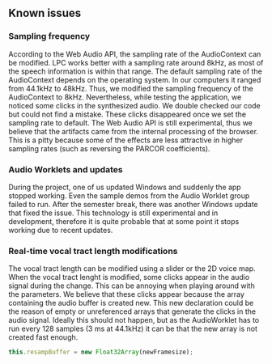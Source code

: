 ## Known issues
### Sampling frequency
According to the Web Audio API, the sampling rate of the AudioContext can be modified. LPC works better with a sampling rate around 8kHz, as most of the speech information is within that range. The default sampling rate of the AudioContext depends on the operating system. In our computers it ranged from 44.1kHz to 48kHz. Thus, we modified the sampling frequency of the AudioContext to 8kHz. Nevertheless, while testing the application, we noticed some clicks in the synthesized audio. We double checked our code but could not find a mistake. These clicks disappeared once we set the sampling rate to default. The Web Audio API is still experimental, thus we believe that the artifacts came from the internal processing of the browser. This is a pitty because some of the effects are less attractive in higher sampling rates (such as reversing the PARCOR coefficients).

### Audio Worklets and updates
During the project, one of us updated Windows and suddenly the app stopped working. Even the sample demos from the Audio Worklet group failed to run. After the semester break, there was another Windows update that fixed the issue. This technology is still experimental and in development, therefore it is quite probable that at some point it stops working due to recent updates.

 ### Real-time vocal tract length modifications
The vocal tract length can be modified using a slider or the 2D voice map. When the vocal tract lenght is modified, some clicks appear in the audio signal during the change. This can be annoying when playing around with the parameters. We believe that these clicks appear because the array containing the audio buffer is created new. This new declaration could be the reason of empty or unreferenced arrays that generate the clicks in the audio signal. Ideally this should not happen, but as the AudioWorklet has to run every 128 samples (3 ms at 44.1kHz) it can be that the new array is not created fast enough.
```javascript
this.resampBuffer = new Float32Array(newFramesize);
```
